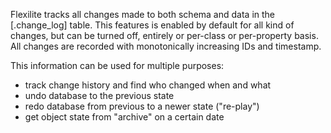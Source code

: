 Flexilite tracks all changes made to both schema and data
in the [.change_log] table. This features is enabled by default for all kind of changes,
but can be turned off, entirely or per-class or per-property basis.
All changes are recorded with monotonically increasing IDs and timestamp.

This information can be used for multiple purposes:

- track change history and find who changed when and what
- undo database to the previous state 
- redo database from previous to a newer state ("re-play")
- get object state from "archive" on a certain date 